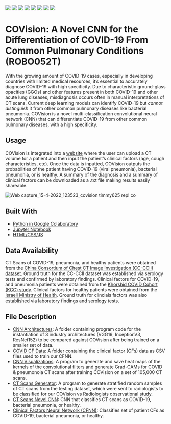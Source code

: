 ![](https://img.shields.io/badge/Python-14354C?style=for-the-badge&logo=python&logoColor=white)
![](https://img.shields.io/badge/HTML-239120?style=for-the-badge&logo=html5&logoColor=white)
![](https://img.shields.io/badge/CSS3-1572B6?style=for-the-badge&logo=css3&logoColor=white)
![](https://img.shields.io/badge/JavaScript-323330?style=for-the-badge&logo=javascript&logoColor=F7DF1E)
![](https://img.shields.io/badge/Maintained%3F-yes-green.svg)
![](https://img.shields.io/badge/Maintained%3F-yes-green.svgr)
![](https://img.shields.io/website-up-down-green-red/http/monip.org.svg)
![](https://img.shields.io/badge/-Google%20Colab-blue)

# COVision: A Novel CNN for the Differentiation of COVID-19 From Common Pulmonary Conditions (ROBO052T)

With the growing amount of COVID-19 cases, especially in developing countries with limited medical resources, it’s essential to accurately diagnose COVID-19 with high specificity. Due to characteristic ground-glass opacities (GGOs) and other features present in both COVID-19 and other acute lung diseases, misdiagnosis occurs often in manual interpretations of CT scans. Current deep learning models can identify COVID-19 but *cannot distinguish* it from other common pulmonary diseases like bacterial pneumonia. COVision is a novel multi-classification convolutional neural network (CNN) that can differentiate COVID-19 from other common pulmonary diseases, with a high specificity.

## Usage
COVision is integrated into a [website](https://covision.timmy625.repl.co/) where the user can upload a CT volume for a patient and then input the patient’s clinical factors (age, cough characteristics, etc). Once the data is inputted, COVision outputs the probabilities of the patient having COVID-19 (viral pneumonia), bacterial pneumonia, or is healthy. A summary of the diagnosis and a summary of clinical factors can be downloaded as a .txt file making results easily shareable. 

![Web capture_15-4-2022_123523_covision timmy625 repl co](https://user-images.githubusercontent.com/30708141/163596786-4c101603-2d86-41ee-84c9-c877c115c886.jpeg)

## Built With
- [Python in Google Colaboratory](https://colab.research.google.com/)
- [Jupyter Notebook](https://jupyter.org/)
- [HTML/CSS/JS](https://developer.mozilla.org/en-US/docs/Web/HTML)

## Data Availability
CT Scans of COVID-19, pneumonia, and healthy patients were obtained from the [China Consortium of Chest CT Image Investigation (CC-CCII) dataset](http://ncov-ai.big.ac.cn/download?lang=en). Ground truth for the CC-CCII dataset was established via serology tests and confirmed by laboratory findings. Clinical factors for COVID-19, and pneumonia patients were obtained from the [Khorshid COVID Cohort (KCC) study](https://figshare.com/articles/dataset/COVID-19_and_non-COVID-19_pneumonia_Dataset/16682422). Clinical factors for healthy patients were obtained from the [Israeli Ministry of Health](https://data.gov.il/dataset/covid-19/resource/74216e15-f740-4709-adb7-a6fb0955a048). Ground truth for clincials factors was also established via laboratory findings and serology tests.

## File Description
- [CNN Architectures](https://github.com/Kushy0814/COVision/tree/main/CNN%20Architectures): A folder containing program code for the instantiation of 3 industry architectures (VGG19, InceptionV3, ResNet152) to be compared against COVision after being trained on a smaller set of data.
- [COVID CF Data](https://github.com/Kushy0814/COVision/tree/main/COVID%20CF%20Data): A folder containing the clinical factor (CFs) data as CSV files used to train our CFNN.
- [CNN Visualizations](https://github.com/Kushy0814/COVision/blob/main/CNN_Visualizations.py): A program to generate and save heat maps of the kernels of the convolutional filters and generate Grad-CAMs for COVID & pneumonoia CT scans after training COVision on a set of 105,000 CT scans.
- [CT Scans Generator](https://github.com/Kushy0814/COVision/blob/main/CT_Scans_Generator.ipynb): A program to generate stratified random samples of CT scans from the testing dataset, which were sent to radiologists to be classified for our COVision vs Radiologists observational study.
- [CT Scans Novel CNN](https://github.com/Kushy0814/COVision/blob/main/CT_Scans_Novel_CNN.py): CNN that classifies CT scans as COVID-19, bacterial pneumonia, or healthy.
- [Clinical Factors Neural Network (CFNN)](https://github.com/Kushy0814/COVision/blob/main/Clinical_Factors_FCNN.py): Classifies set of patient CFs as COVID-19, bacterial pneumonia, or healthy.



